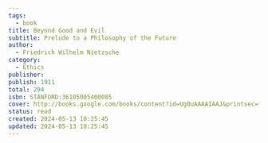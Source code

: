 ```yaml
---
tags:
  - book
title: Beyond Good and Evil
subtitle: Prelude to a Philosophy of the Future
author:
  - Friedrich Wilhelm Nietzsche
category:
  - Ethics
publisher: 
publish: 1911
total: 294
isbn: STANFORD:36105005400085
cover: http://books.google.com/books/content?id=Ug0uAAAAIAAJ&printsec=frontcover&img=1&zoom=1&source=gbs_api
status: read
created: 2024-05-13 10:25:45
updated: 2024-05-13 10:25:45
---
```

